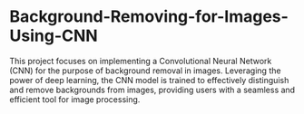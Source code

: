 # Background-Removing-for-Images-Using-CNN
This project focuses on implementing a Convolutional Neural Network (CNN) for the purpose of background removal in images. Leveraging the power of deep learning, the CNN model is trained to effectively distinguish and remove backgrounds from images, providing users with a seamless and efficient tool for image processing.
